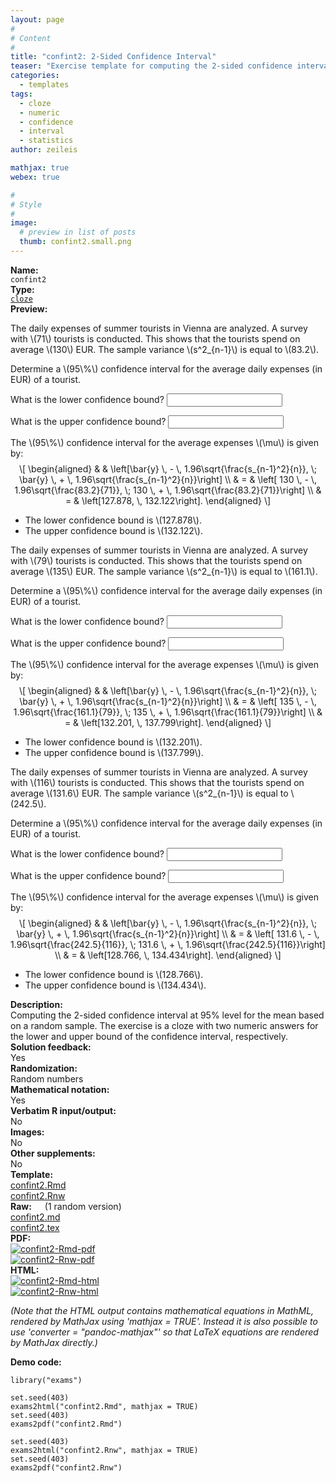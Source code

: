 ```yaml
---
layout: page
#
# Content
#
title: "confint2: 2-Sided Confidence Interval"
teaser: "Exercise template for computing the 2-sided confidence interval for the mean based on a random sample."
categories:
  - templates
tags:
  - cloze
  - numeric
  - confidence
  - interval
  - statistics
author: zeileis

mathjax: true
webex: true

#
# Style
#
image:
  # preview in list of posts
  thumb: confint2.small.png
---
```


<div class='row t1 b1'>
  <div class='medium-4 columns'><b>Name:</b></div>
  <div class='medium-8 columns'><code class="highlighter-rouge">confint2</code></div>
</div>
<div class='row t1 b1'>
  <div class='medium-4 columns'><b>Type:</b></div>
  <div class='medium-8 columns'><a href="{{ site.url }}/tag/cloze/"><code class="highlighter-rouge">cloze</code></a></div>
</div>


<div class='row t20 b1'>
  <div class='medium-4 columns'><b>Preview:</b></div>
  <div class='medium-8 columns'><div class="webex-group">
<div class="webex-question">
<div class="webex-check webex-box">
<p>The daily expenses of summer tourists in Vienna are analyzed. A survey with <span class="math inline">\(71\)</span> tourists is conducted. This shows that the tourists spend on average <span class="math inline">\(130\)</span> EUR. The sample variance <span class="math inline">\(s^2_{n-1}\)</span> is equal to <span class="math inline">\(83.2\)</span>.</p>
<p>Determine a <span class="math inline">\(95\%\)</span> confidence interval for the average daily expenses (in EUR) of a tourist.</p>
<p>What is the lower confidence bound? <input class='webex-solveme nospaces' data-tol='0.01' size='20' data-answer='["127.878"]'/></p>
<p>What is the upper confidence bound? <input class='webex-solveme nospaces' data-tol='0.01' size='20' data-answer='["132.122"]'/></p>
</div>
<div class="webex-solution">
<p>The <span class="math inline">\(95\%\)</span> confidence interval for the average expenses <span class="math inline">\(\mu\)</span> is given by: <span class="math display">\[
\begin{aligned}
&amp;   &amp; \left[\bar{y} \, - \, 1.96\sqrt{\frac{s_{n-1}^2}{n}}, \; 
  \bar{y} \, + \, 1.96\sqrt{\frac{s_{n-1}^2}{n}}\right] \\
&amp; = &amp; \left[ 130 \, - \, 1.96\sqrt{\frac{83.2}{71}}, \;
             130 \, + \, 1.96\sqrt{\frac{83.2}{71}}\right] \\
&amp; = &amp; \left[127.878, \, 132.122\right].
\end{aligned}
\]</span></p>
<ul>
<li>The lower confidence bound is <span class="math inline">\(127.878\)</span>.</li>
<li>The upper confidence bound is <span class="math inline">\(132.122\)</span>.</li>
</ul>
</div>
</div>
<div class="webex-question">
<div class="webex-check webex-box">
<p>The daily expenses of summer tourists in Vienna are analyzed. A survey with <span class="math inline">\(79\)</span> tourists is conducted. This shows that the tourists spend on average <span class="math inline">\(135\)</span> EUR. The sample variance <span class="math inline">\(s^2_{n-1}\)</span> is equal to <span class="math inline">\(161.1\)</span>.</p>
<p>Determine a <span class="math inline">\(95\%\)</span> confidence interval for the average daily expenses (in EUR) of a tourist.</p>
<p>What is the lower confidence bound? <input class='webex-solveme nospaces' data-tol='0.01' size='20' data-answer='["132.201"]'/></p>
<p>What is the upper confidence bound? <input class='webex-solveme nospaces' data-tol='0.01' size='20' data-answer='["137.799"]'/></p>
</div>
<div class="webex-solution">
<p>The <span class="math inline">\(95\%\)</span> confidence interval for the average expenses <span class="math inline">\(\mu\)</span> is given by: <span class="math display">\[
\begin{aligned}
&amp;   &amp; \left[\bar{y} \, - \, 1.96\sqrt{\frac{s_{n-1}^2}{n}}, \; 
  \bar{y} \, + \, 1.96\sqrt{\frac{s_{n-1}^2}{n}}\right] \\
&amp; = &amp; \left[ 135 \, - \, 1.96\sqrt{\frac{161.1}{79}}, \;
             135 \, + \, 1.96\sqrt{\frac{161.1}{79}}\right] \\
&amp; = &amp; \left[132.201, \, 137.799\right].
\end{aligned}
\]</span></p>
<ul>
<li>The lower confidence bound is <span class="math inline">\(132.201\)</span>.</li>
<li>The upper confidence bound is <span class="math inline">\(137.799\)</span>.</li>
</ul>
</div>
</div>
<div class="webex-question">
<div class="webex-check webex-box">
<p>The daily expenses of summer tourists in Vienna are analyzed. A survey with <span class="math inline">\(116\)</span> tourists is conducted. This shows that the tourists spend on average <span class="math inline">\(131.6\)</span> EUR. The sample variance <span class="math inline">\(s^2_{n-1}\)</span> is equal to <span class="math inline">\(242.5\)</span>.</p>
<p>Determine a <span class="math inline">\(95\%\)</span> confidence interval for the average daily expenses (in EUR) of a tourist.</p>
<p>What is the lower confidence bound? <input class='webex-solveme nospaces' data-tol='0.01' size='20' data-answer='["128.766"]'/></p>
<p>What is the upper confidence bound? <input class='webex-solveme nospaces' data-tol='0.01' size='20' data-answer='["134.434"]'/></p>
</div>
<div class="webex-solution">
<p>The <span class="math inline">\(95\%\)</span> confidence interval for the average expenses <span class="math inline">\(\mu\)</span> is given by: <span class="math display">\[
\begin{aligned}
&amp;   &amp; \left[\bar{y} \, - \, 1.96\sqrt{\frac{s_{n-1}^2}{n}}, \; 
  \bar{y} \, + \, 1.96\sqrt{\frac{s_{n-1}^2}{n}}\right] \\
&amp; = &amp; \left[ 131.6 \, - \, 1.96\sqrt{\frac{242.5}{116}}, \;
             131.6 \, + \, 1.96\sqrt{\frac{242.5}{116}}\right] \\
&amp; = &amp; \left[128.766, \, 134.434\right].
\end{aligned}
\]</span></p>
<ul>
<li>The lower confidence bound is <span class="math inline">\(128.766\)</span>.</li>
<li>The upper confidence bound is <span class="math inline">\(134.434\)</span>.</li>
</ul>
</div>
</div>
</div></div>
</div>

<div class='row t20 b1'>
  <div class='medium-4 columns'><b>Description:</b></div>
  <div class='medium-8 columns'>Computing the 2-sided confidence interval at 95% level for the mean based on a random sample. The exercise is a cloze with two numeric answers for the lower and upper bound of the confidence interval, respectively.</div>
</div>
<div class='row t1 b1'>
  <div class='medium-4 columns'><b>Solution feedback:</b></div>
  <div class='medium-8 columns'>Yes</div>
</div>
<div class='row t1 b1'>
  <div class='medium-4 columns'><b>Randomization:</b></div>
  <div class='medium-8 columns'>Random numbers</div>
</div>
<div class='row t1 b1'>
  <div class='medium-4 columns'><b>Mathematical notation:</b></div>
  <div class='medium-8 columns'>Yes</div>
</div>
<div class='row t1 b1'>
  <div class='medium-4 columns'><b>Verbatim R input/output:</b></div>
  <div class='medium-8 columns'>No</div>
</div>
<div class='row t1 b1'>
  <div class='medium-4 columns'><b>Images:</b></div>
  <div class='medium-8 columns'>No</div>
</div>
<div class='row t1 b1'>
  <div class='medium-4 columns'><b>Other supplements:</b></div>
  <div class='medium-8 columns'>No</div>
</div>

<div class='row t20 b1'>
  <div class='medium-4 columns'><b>Template:</b></div>
  <div class='medium-4 columns'><a href="{{ site.url }}/assets/posts/2017-08-14-confint2//confint2.Rmd">confint2.Rmd</a></div>
  <div class='medium-4 columns'><a href="{{ site.url }}/assets/posts/2017-08-14-confint2//confint2.Rnw">confint2.Rnw</a></div>
</div>
<div class='row t1 b1'>
  <div class='medium-4 columns'><b>Raw:</b> (1 random version)</div>
  <div class='medium-4 columns'><a href="{{ site.url }}/assets/posts/2017-08-14-confint2//confint2.md" >confint2.md</a></div>
  <div class='medium-4 columns'><a href="{{ site.url }}/assets/posts/2017-08-14-confint2//confint2.tex">confint2.tex</a></div>
</div>
<div class='row t1 b1'>
  <div class='medium-4 columns'><b>PDF:</b></div>
  <div class='medium-4 columns'><a href="{{ site.url }}/assets/posts/2017-08-14-confint2//confint2-Rmd.pdf"><img src="{{ site.url }}/assets/posts/2017-08-14-confint2//confint2-Rmd-pdf.png" alt="confint2-Rmd-pdf"/></a></div>
  <div class='medium-4 columns'><a href="{{ site.url }}/assets/posts/2017-08-14-confint2//confint2-Rnw.pdf"><img src="{{ site.url }}/assets/posts/2017-08-14-confint2//confint2-Rnw-pdf.png" alt="confint2-Rnw-pdf"/></a></div>
</div>
<div class='row t1 b20'>
  <div class='medium-4 columns'><b>HTML:</b></div>
  <div class='medium-4 columns'><a href="{{ site.url }}/assets/posts/2017-08-14-confint2//confint2-Rmd.html"><img src="{{ site.url }}/assets/posts/2017-08-14-confint2//confint2-Rmd-html.png" alt="confint2-Rmd-html"/></a></div>
  <div class='medium-4 columns'><a href="{{ site.url }}/assets/posts/2017-08-14-confint2//confint2-Rnw.html"><img src="{{ site.url }}/assets/posts/2017-08-14-confint2//confint2-Rnw-html.png" alt="confint2-Rnw-html"/></a></div>
</div>

_(Note that the HTML output contains mathematical equations in MathML, rendered by MathJax using 'mathjax = TRUE'. Instead it is also possible to use 'converter = "pandoc-mathjax"' so that LaTeX equations are rendered by MathJax directly.)_

**Demo code:**

<pre><code class="prettyprint ">library(&quot;exams&quot;)

set.seed(403)
exams2html(&quot;confint2.Rmd&quot;, mathjax = TRUE)
set.seed(403)
exams2pdf(&quot;confint2.Rmd&quot;)

set.seed(403)
exams2html(&quot;confint2.Rnw&quot;, mathjax = TRUE)
set.seed(403)
exams2pdf(&quot;confint2.Rnw&quot;)</code></pre>
